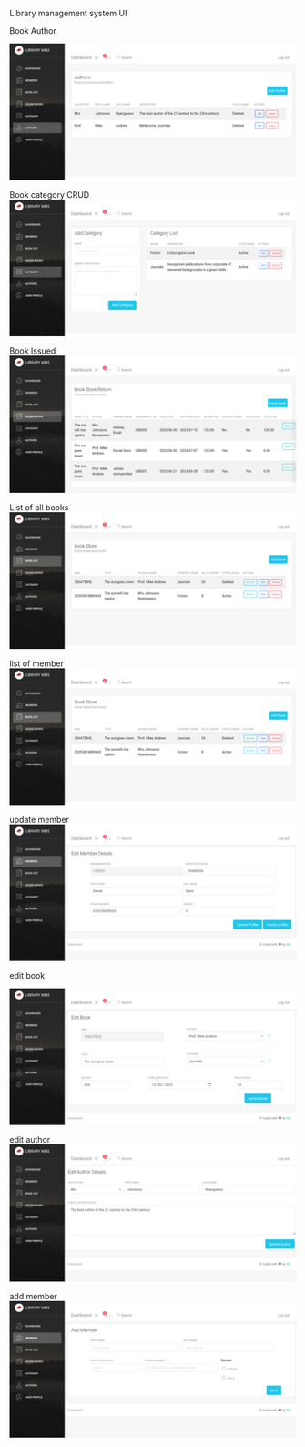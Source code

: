 Library management system UI

Book Author

![Alt text](image-1.png)

Book category CRUD
![Alt text](image-2.png)

Book Issued
![Alt text](image-3.png)

List of all books
![Alt text](image-4.png)

list of member
![Alt text](image-5.png)

update member
![Alt text](image-6.png)

edit book

![Alt text](image-7.png)

edit author
![Alt text](image-8.png)

add member
![Alt text](image-9.png)